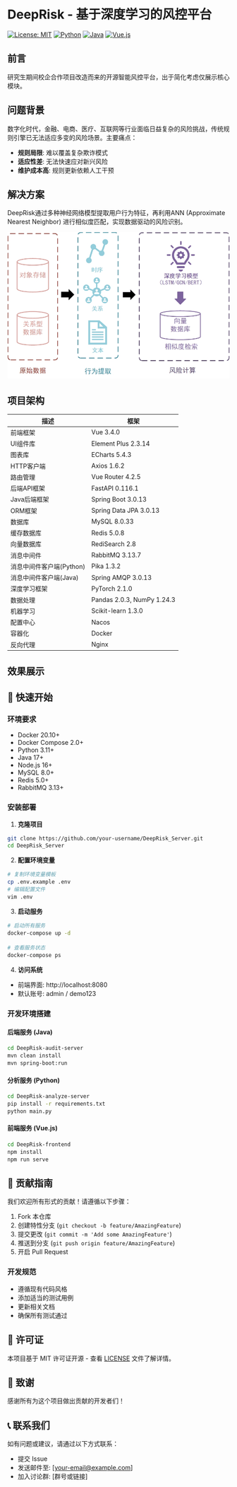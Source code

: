 # DeepRisk - 基于深度学习的风控平台

[![License: MIT](https://img.shields.io/badge/License-MIT-yellow.svg)](https://opensource.org/licenses/MIT)
[![Python](https://img.shields.io/badge/Python-3.11-blue.svg)](https://www.python.org/)
[![Java](https://img.shields.io/badge/Java-17-orange.svg)](https://openjdk.org/)
[![Vue.js](https://img.shields.io/badge/Vue.js-3.x-green.svg)](https://vuejs.org/)

## 前言

研究生期间校企合作项目改造而来的开源智能风控平台，出于简化考虑仅展示核心模块。

## 问题背景

数字化时代，金融、电商、医疗、互联网等行业面临日益复杂的风险挑战，传统规则引擎已无法适应多变的风险场景。主要痛点：

- **规则局限**: 难以覆盖复杂欺诈模式
- **适应性差**: 无法快速应对新兴风险
- **维护成本高**: 规则更新依赖人工干预

## 解决方案

DeepRisk通过多种神经网络模型提取用户行为特征，再利用ANN (Approximate Nearest Neighbor) 进行相似度匹配，实现数据驱动的风险识别。

![解决方案架构图](./解决方案.jpg)

## 项目架构

| 描述 | 框架 |
|---------|----------|
| 前端框架 | Vue 3.4.0 |
| UI组件库 | Element Plus 2.3.14 |
| 图表库 | ECharts 5.4.3 |
| HTTP客户端 | Axios 1.6.2 |
| 路由管理 | Vue Router 4.2.5 |
| 后端API框架 | FastAPI 0.116.1 |
| Java后端框架 | Spring Boot 3.0.13 |
| ORM框架 | Spring Data JPA 3.0.13 |
| 数据库 | MySQL 8.0.33 |
| 缓存数据库 | Redis 5.0.8 |
| 向量数据库 | RediSearch 2.8 |
| 消息中间件 | RabbitMQ 3.13.7 |
| 消息中间件客户端(Python) | Pika 1.3.2 |
| 消息中间件客户端(Java) | Spring AMQP 3.0.13 |
| 深度学习框架 | PyTorch 2.1.0 |
| 数据处理 | Pandas 2.0.3, NumPy 1.24.3 |
| 机器学习 | Scikit-learn 1.3.0 |
| 配置中心 | Nacos  |
| 容器化 | Docker |
| 反向代理 | Nginx |

## 效果展示

## 🚀 快速开始

### 环境要求

- Docker 20.10+
- Docker Compose 2.0+
- Python 3.11+
- Java 17+
- Node.js 16+
- MySQL 8.0+
- Redis 5.0+
- RabbitMQ 3.13+

### 安装部署

1. **克隆项目**

```bash
git clone https://github.com/your-username/DeepRisk_Server.git
cd DeepRisk_Server
```

2. **配置环境变量**

```bash
# 复制环境变量模板
cp .env.example .env
# 编辑配置文件
vim .env
```

3. **启动服务**

```bash
# 启动所有服务
docker-compose up -d

# 查看服务状态
docker-compose ps
```

4. **访问系统**

- 前端界面: http://localhost:8080
- 默认账号: admin / demo123

### 开发环境搭建

#### 后端服务 (Java)

```bash
cd DeepRisk-audit-server
mvn clean install
mvn spring-boot:run
```

#### 分析服务 (Python)

```bash
cd DeepRisk-analyze-server
pip install -r requirements.txt
python main.py
```

#### 前端服务 (Vue.js)

```bash
cd DeepRisk-frontend
npm install
npm run serve
```

## 🤝 贡献指南

我们欢迎所有形式的贡献！请遵循以下步骤：

1. Fork 本仓库
2. 创建特性分支 (`git checkout -b feature/AmazingFeature`)
3. 提交更改 (`git commit -m 'Add some AmazingFeature'`)
4. 推送到分支 (`git push origin feature/AmazingFeature`)
5. 开启 Pull Request

### 开发规范

- 遵循现有代码风格
- 添加适当的测试用例
- 更新相关文档
- 确保所有测试通过

## 📄 许可证

本项目基于 MIT 许可证开源 - 查看 [LICENSE](LICENSE) 文件了解详情。

## 🙏 致谢

感谢所有为这个项目做出贡献的开发者们！

## 📞 联系我们

如有问题或建议，请通过以下方式联系：

- 提交 Issue
- 发送邮件至: [your-email@example.com]
- 加入讨论群: [群号或链接]
